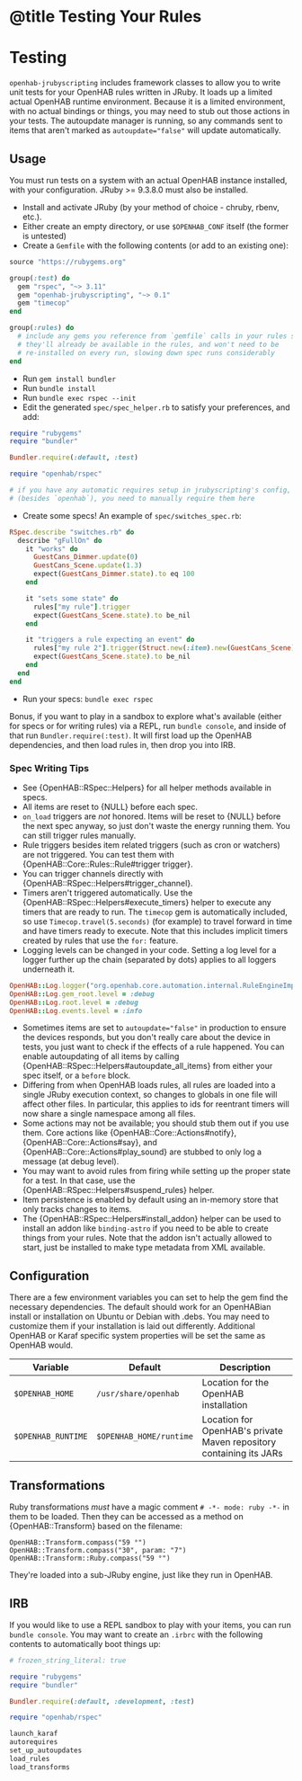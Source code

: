 # @title Testing Your Rules

# Testing

`openhab-jrubyscripting` includes framework classes to allow you to write unit tests
for your OpenHAB rules written in JRuby. It loads up a limited actual OpenHAB runtime
environment. Because it is a limited environment, with no actual bindings or things,
you may need to stub out those actions in your tests. The autoupdate manager is
running, so any commands sent to items that aren't marked as `autoupdate="false"` will
update automatically.

## Usage

You must run tests on a system with an actual OpenHAB instance installed, with your
configuration. JRuby >= 9.3.8.0 must also be installed.

 * Install and activate JRuby (by your method of choice - chruby, rbenv, etc.).
 * Either create an empty directory, or use `$OPENHAB_CONF` itself (the former
   is untested)
 * Create a `Gemfile` with the following contents (or add to an existing one):
```ruby
source "https://rubygems.org"

group(:test) do
  gem "rspec", "~> 3.11"
  gem "openhab-jrubyscripting", "~> 0.1"
  gem "timecop"
end

group(:rules) do
  # include any gems you reference from `gemfile` calls in your rules so that
  # they'll already be available in the rules, and won't need to be
  # re-installed on every run, slowing down spec runs considerably
end
```
 * Run `gem install bundler`
 * Run `bundle install`
 * Run `bundle exec rspec --init`
 * Edit the generated `spec/spec_helper.rb` to satisfy your preferences, and
 add:
```ruby
require "rubygems"
require "bundler"

Bundler.require(:default, :test)

require "openhab/rspec"

# if you have any automatic requires setup in jrubyscripting's config,
# (besides `openhab`), you need to manually require them here
```
 * Create some specs! An example of `spec/switches_spec.rb`:
```ruby
RSpec.describe "switches.rb" do
  describe "gFullOn" do
    it "works" do
      GuestCans_Dimmer.update(0)
      GuestCans_Scene.update(1.3)
      expect(GuestCans_Dimmer.state).to eq 100
    end

    it "sets some state" do
      rules["my rule"].trigger
      expect(GuestCans_Scene.state).to be_nil
    end

    it "triggers a rule expecting an event" do
      rules["my rule 2"].trigger(Struct.new(:item).new(GuestCans_Scene))
      expect(GuestCans_Scene.state).to be_nil
    end
  end
end
```
 * Run your specs: `bundle exec rspec`

Bonus, if you want to play in a sandbox to explore what's available (either for
specs or for writing rules) via a REPL, run `bundle console`, and inside of that
run `Bundler.require(:test)`. It will first load up the OpenHAB dependencies,
and then load rules in, then drop you into IRB.

### Spec Writing Tips

 * See {OpenHAB::RSpec::Helpers} for all helper methods available in specs.
 * All items are reset to {NULL} before each spec.
 * `on_load` triggers are _not_ honored. Items will be reset to {NULL} before
   the next spec anyway, so just don't waste the energy running them. You
   can still trigger rules manually.
 * Rule triggers besides item related triggers (such as cron or watchers)
   are not triggered. You can test them with {OpenHAB::Core::Rules::Rule#trigger trigger}.
 * You can trigger channels directly with {OpenHAB::RSpec::Helpers#trigger_channel}.
 * Timers aren't triggered automatically. Use the {OpenHAB::RSpec::Helpers#execute_timers}
   helper to execute any timers that are ready to run. The `timecop` gem is
   automatically included, so use `Timecop.travel(5.seconds)` (for example)
   to travel forward in time and have timers ready to execute. Note that this
   includes implicit timers created by rules that use the `for:` feature.
 * Logging levels can be changed in your code. Setting a log level for a logger
   further up the chain (separated by dots) applies to all loggers underneath
   it.
```ruby
OpenHAB::Log.logger("org.openhab.core.automation.internal.RuleEngineImpl").level = :debug
OpenHAB::Log.gem_root.level = :debug
OpenHAB::Log.root.level = :debug
OpenHAB::Log.events.level = :info
```
 * Sometimes items are set to `autoupdate="false"` in production to ensure the
   devices responds, but you don't really care about the device in tests, you
   just want to check if the effects of a rule happened. You can enable
   autoupdating of all items by calling {OpenHAB::RSpec::Helpers#autoupdate_all_items}
   from either your spec itself, or a `before` block.
 * Differing from when OpenHAB loads rules, all rules are loaded into a single
   JRuby execution context, so changes to globals in one file will affect other
   files. In particular, this applies to ids for reentrant timers will now share
   a single namespace among all files.
 * Some actions may not be available; you should stub them out if you use them.
   Core actions like {OpenHAB::Core::Actions#notify}, {OpenHAB::Core::Actions#say},
   and {OpenHAB::Core::Actions#play_sound} are stubbed to only log a message
   (at debug level).
 * You may want to avoid rules from firing while setting up the proper state for
   a test. In that case, use the {OpenHAB::RSpec::Helpers#suspend_rules} helper.
 * Item persistence is enabled by default using an in-memory store that only
   tracks changes to items.
 * The {OpenHAB::RSpec::Helpers#install_addon} helper can be used to install an
   addon like `binding-astro` if you need to be able to create things from your
   rules. Note that the addon isn't actually allowed to start, just be installed to
   make type metadata from XML available.

## Configuration

There are a few environment variables you can set to help the gem find the
necessary dependencies. The default should work for an OpenHABian install
or installation on Ubuntu or Debian with .debs. You may need to customize them
if your installation is laid out differently. Additional OpenHAB or Karaf
specific system properties will be set the same as OpenHAB would.

| Variable           | Default                 | Description                                                         |
| ------------------ | ----------------------- | ------------------------------------------------------------------- |
| `$OPENHAB_HOME`    | `/usr/share/openhab`    | Location for the OpenHAB installation                               |
| `$OPENHAB_RUNTIME` | `$OPENHAB_HOME/runtime` | Location for OpenHAB's private Maven repository containing its JARs |

## Transformations

Ruby transformations _must_ have a magic comment `# -*- mode: ruby -*-` in them to be loaded.
Then they can be accessed as a method on {OpenHAB::Transform} based on the filename:

```
OpenHAB::Transform.compass("59 °")
OpenHAB::Transform.compass("30", param: "7")
OpenHAB::Transform::Ruby.compass("59 °")
```

They're loaded into a sub-JRuby engine, just like they run in OpenHAB.

## IRB

If you would like to use a REPL sandbox to play with your items,
you can run `bundle console`. You may want to create an `.irbrc`
with the following contents to automatically boot things up:

```ruby
# frozen_string_literal: true

require "rubygems"
require "bundler"

Bundler.require(:default, :development, :test)

require "openhab/rspec"

launch_karaf
autorequires
set_up_autoupdates
load_rules
load_transforms
```
